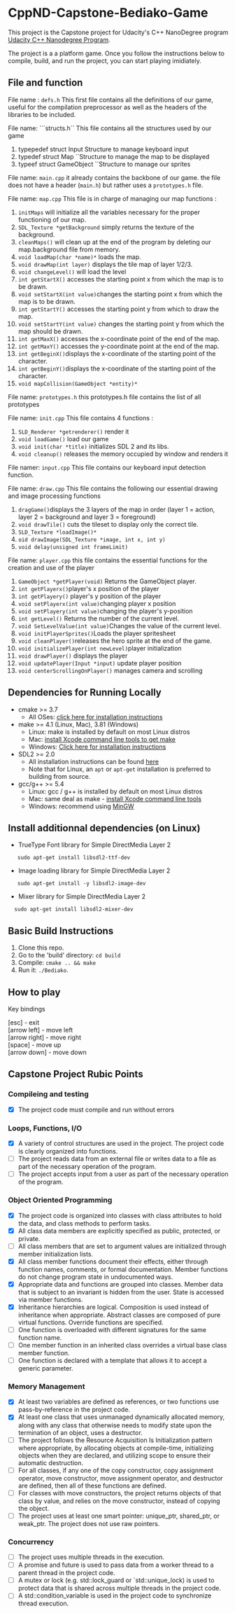 # CppND-Capstone-Bediako-Game
This project is the Capstone project for Udacity's C++ NanoDegree program [Udacity C++ Nanodegree Program](https://www.udacity.com/course/c-plus-plus-nanodegree--nd213).

The project is a a platform game. Once you follow the instructions below to compile, build, and run the project, you can start playing imidiately. 

## File and function

 File name : ```defs.h```
 This first file contains all the definitions of our game, useful for the compilation preprocessor as well as the headers of the libraries to be included.
 
 
 File name: ```structs.h``
 This file contains all the structures used by our game
 1. typepedef struct Input Structure to manage keyboard input
 2. typedef struct Map ``Structure to manage the map to be displayed
 3. typeef struct GameObject ``Structure to manage our sprites
 
 File name: ``main.cpp``
 it already contains the backbone of our game.
 the file does not have a header (``main.h``) but rather uses a ``prototypes.h`` file.
 
 File name: ```map.cpp```
 This file is in charge of managing our map
 functions : 
 1. ```initMaps``` will initialize all the variables necessary for the proper functioning of our map.
 2. ```SDL_Texture *getBackground``` simply returns the texture of the background.
 3. ```cleanMaps()``` will clean up at the end of the program by deleting our map.background file from memory.
 4. ```void loadMap(char *name)*``` loads the map.
 5. ```void drawMap(int layer)``` displays the tile map of layer 1/2/3.
 6. ```void changeLevel()``` will load the level
 7. ```int getStartX()``` accesses the starting point x from which the map is to be drawn.
 8. ```void setStartX(int value)```changes the starting point x from which the map is to be drawn.
 9. ```int getStartY()``` accesses the starting point y from which to draw the map.
 10. ```void setStartY(int value)``` changes the starting point y from which the map should be drawn.
 11. ```int getMaxX()``` accesses the x-coordinate point of the end of the map.
 12. ```int getMaxY()``` accesses the y-coordinate point at the end of the map.
 13. ```int getBeginX()```displays the x-coordinate of the starting point of the character.
 14. ```int getBeginY()```displays the x-coordinate of the starting point of the character.
 15. ```void mapCollision(GameObject *entity)*```
 
 
 File name: ```prototypes.h```
 this prototypes.h file contains the list of all prototypes
 
 File name: ```init.cpp```
  This file contains 4 functions :
  1. ```SLD_Renderer *getrenderer()``` render it
  2. ```void loadGame()``` load our game
  2. ```void init(char *title)``` initializes SDL 2 and its libs.
  3. ```void cleanup()``` releases the memory occupied by window and renders it
  
  File namer: ```input.cpp```
  This file contains our keyboard input detection function.
  
  File name: ```draw.cpp```
  This file contains the following our essential drawing and image processing functions 
  1. ```dragGame()```displays the 3 layers of the map in order (layer 1 = action, layer 2 = background and layer 3 = foreground)
  2. ```void drawTile()``` cuts the tileset to display only the correct tile.
  3. ```SLD_Texture *loadImage()*```
  4. ```oid drawImage(SDL_Texture *image, int x, int y)```
  5. ```void delay(unsigned int frameLimit)```
  
  File name: ```player.cpp```
  this file contains the essential functions for the creation and use of the player 
  1. ```GameObject *getPlayer(void)``` Returns the GameObject player.
  2. ```int getPlayerx()```player's x position  of the player
  3. ```int getPlayery()``` player's y position of the player 
  4. ```void setPlayerx(int value)```changing player x position
  5. ```void setPlayery(int value)```changing the player's y-position 
  6. ```int getLevel()``` Returns the number of the current level.
  7. ```void SetLevelValue(int value)```Changes the value of the current level.
  8. ```void initPlayerSprites()```Loads the player spritesheet
  9. ```void cleanPlayer()```releases the hero sprite at the end of the game.
  10. ```void initializePlayer(int newLevel)```player initialization
  11. ```void drawPlayer()``` displays the player 
  12. ```void updatePlayer(Input *input)``` update player position 
  13. ```void centerScrollingOnPlayer()``` manages camera and scrolling


 
 
## Dependencies for Running Locally
* cmake >= 3.7
  * All OSes: [click here for installation instructions](https://cmake.org/install/)
* make >= 4.1 (Linux, Mac), 3.81 (Windows)
  * Linux: make is installed by default on most Linux distros
  * Mac: [install Xcode command line tools to get make](https://developer.apple.com/xcode/features/)
  * Windows: [Click here for installation instructions](http://gnuwin32.sourceforge.net/packages/make.htm)
* SDL2 >= 2.0
  * All installation instructions can be found [here](https://wiki.libsdl.org/Installation)
  * Note that for Linux, an `apt` or `apt-get` installation is preferred to building from source.
* gcc/g++ >= 5.4
  * Linux: gcc / g++ is installed by default on most Linux distros
  * Mac: same deal as make - [install Xcode command line tools](https://developer.apple.com/xcode/features/)
  * Windows: recommend using [MinGW](http://www.mingw.org/)


## Install additionnal dependencies (on Linux)

* TrueType Font library for Simple DirectMedia Layer 2
```
   sudo apt-get install libsdl2-ttf-dev
```
* Image loading library for Simple DirectMedia Layer 2
```
   sudo apt-get install -y libsdl2-image-dev
```
* Mixer library for Simple DirectMedia Layer 2
```  
  sudo apt-get install libsdl2-mixer-dev
 ```   

    

## Basic Build Instructions

1. Clone this repo.
2. Go to the 'build' directory: `cd build`
3. Compile: `cmake .. && make`
4. Run it: `./Bediako`.

## How to play

Key bindings<br>

[esc] - exit<br>
[arrow left] - move left<br>
[arrow right] - move right<br>
[space] - move up<br>
[arrow down] - move down <br>




## Capstone Project Rubic Points
### Compileing and testing
- [X] The project code must compile and run without errors

### Loops, Functions, I/O
- [X] A variety of control structures are used in the project. The project code is clearly organized into functions.
- [ ] The project reads data from an external file or writes data to a file as part of the necessary operation of the program.
- [ ] The project accepts input from a user as part of the necessary operation of the program.

### Object Oriented Programming
- [X] The project code is organized into classes with class attributes to hold the data, and class methods to perform tasks.
- [X] All class data members are explicitly specified as public, protected, or private.
- [ ] All class members that are set to argument values are initialized through member initialization lists.
- [X] All class member functions document their effects, either through function names, comments, or formal documentation. Member functions do not change program state in undocumented ways.
- [X] Appropriate data and functions are grouped into classes. Member data that is subject to an invariant is hidden from the user. State is accessed via member functions.
- [X] Inheritance hierarchies are logical. Composition is used instead of inheritance when appropriate. Abstract classes are composed of pure virtual functions. Override functions are specified.
- [ ] One function is overloaded with different signatures for the same function name.
- [ ] One member function in an inherited class overrides a virtual base class member function.
- [ ] One function is declared with a template that allows it to accept a generic parameter.

### Memory Management
- [X] At least two variables are defined as references, or two functions use pass-by-reference in the project code.
- [X] At least one class that uses unmanaged dynamically allocated memory, along with any class that otherwise needs to modify state upon the termination of an object, uses a destructor.
- [ ] The project follows the Resource Acquisition Is Initialization pattern where appropriate, by allocating objects at compile-time, initializing objects when they are declared, and utilizing scope to ensure their automatic destruction.
- [ ] For all classes, if any one of the copy constructor, copy assignment operator, move constructor, move assignment operator, and destructor are defined, then all of these functions are defined.
- [ ] For classes with move constructors, the project returns objects of that class by value, and relies on the move constructor, instead of copying the object.
- [ ] The project uses at least one smart pointer: unique_ptr, shared_ptr, or weak_ptr. The project does not use raw pointers.

### Concurrency
- [ ] The project uses multiple threads in the execution.
- [ ] A promise and future is used to pass data from a worker thread to a parent thread in the project code.
- [ ] A mutex or lock (e.g. std::lock_guard or `std::unique_lock) is used to protect data that is shared across multiple threads in the project code.
- [ ] A std::condition_variable is used in the project code to synchronize thread execution.
